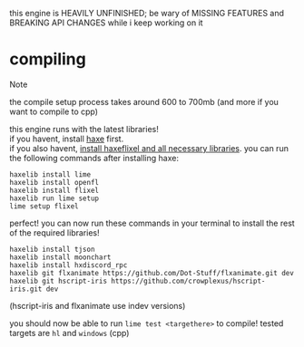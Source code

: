 this engine is HEAVILY UNFINISHED; be wary of MISSING FEATURES and BREAKING API CHANGES while i keep working on it

# compiling

> [!NOTE]
> the compile setup process takes around 600 to 700mb (and more if you want to compile to cpp)

this engine runs with the latest libraries!<br>
if you havent, install [haxe](https://haxe.org/download/) first.<br>
if you also havent, [install haxeflixel and all necessary libraries](https://haxeflixel.com/documentation/install-haxeflixel/). you can run the following commands after installing haxe:
```console
haxelib install lime
haxelib install openfl
haxelib install flixel
haxelib run lime setup
lime setup flixel
```
perfect! you can now run these commands in your terminal to install the rest of the required libraries!
```console
haxelib install tjson
haxelib install moonchart
haxelib install hxdiscord_rpc
haxelib git flxanimate https://github.com/Dot-Stuff/flxanimate.git dev
haxelib git hscript-iris https://github.com/crowplexus/hscript-iris.git dev
```
(hscript-iris and flxanimate use indev versions)

you should now be able to run `lime test <targethere>` to compile! tested targets are `hl` and `windows` (cpp)
